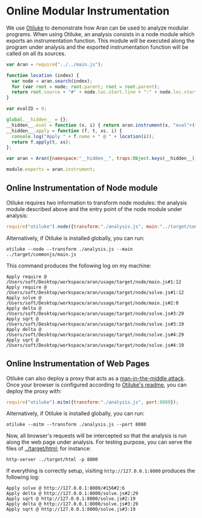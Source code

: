 
# Online Modular Instrumentation

We use [Otiluke](https://github.com/lachrist/otiluke) to demonstrate how Aran can be used to analyze modular programs.
When using Otiluke, an analysis consists in a node module which exports an instrumentation function.
This module will be executed along the program under analysis and the exported instrumentation function will be called on all its sources.

```javascript
var Aran = require("../../main.js");

function location (index) {
  var node = aran.search(index);
  for (var root = node; root.parent; root = root.parent);
  return root.source + "#" + node.loc.start.line + ":" + node.loc.start.column;
}

var evalID = 0;

global.__hidden__ = {};
__hidden__.eval = function (x, i) { return aran.instrument(x, "eval"+(++evalID)) };
__hidden__.apply = function (f, t, xs, i) {
  console.log("Apply " + f.name + " @ " + location(i));
  return f.apply(t, xs);
};

var aran = Aran({namespace:"__hidden__", traps:Object.keys(__hidden__), loc:true});

module.exports = aran.instrument;
```

## Online Instrumentation of Node module

Otiluke requires two information to transform node modules: the analysis module described above and the entry point of the node module under analysis:

```javascript
require("otiluke").node({transform:"./analysis.js", main:"../target/commonjs/main.js"});
```

Alternatively, if Otiluke is installed globally, you can run:

```
otiluke --node --transform ./analysis.js --main ../target/commonjs/main.js
```

This command produces the following log on my machine:

```
Apply require @ /Users/soft/Desktop/workspace/aran/usage/target/node/main.js#1:12
Apply require @ /Users/soft/Desktop/workspace/aran/usage/target/node/solve.js#1:12
Apply solve @ /Users/soft/Desktop/workspace/aran/usage/target/node/main.js#2:0
Apply delta @ /Users/soft/Desktop/workspace/aran/usage/target/node/solve.js#3:29
Apply sqrt @ /Users/soft/Desktop/workspace/aran/usage/target/node/solve.js#3:19
Apply delta @ /Users/soft/Desktop/workspace/aran/usage/target/node/solve.js#4:29
Apply sqrt @ /Users/soft/Desktop/workspace/aran/usage/target/node/solve.js#4:19
```

## Online Instrumentation of Web Pages

Otiluke can also deploy a proxy that acts as a [man-in-the-middle attack](https://en.wikipedia.org/wiki/Man-in-the-middle_attack).
Once your browser is configured according to [Otiluke's readme](https://github.com/lachrist/otiluke), you can deploy the proxy with:

```javascript
require("otiluke").mitm({transform:"./analysis.js", port:8080});
```

Alternatively, if Otiluke is installed globally, you can run:

```
otiluke --mitm --transform ./analysis.js --port 8080
```

Now, all browser's requests will be intercepted so that the analysis is run along the web page under analysis.
For testing purpose, you can serve the files of [../target/html](../target/html); for instance:

```
http-server ../target/html -p 8000
```

If everything is correctly setup, visiting `http://127.0.0.1:8000` produces the following log:

```
Apply solve @ http://127.0.0.1:8000/#156#2:6
Apply delta @ http://127.0.0.1:8000/solve.js#2:29
Apply sqrt @ http://127.0.0.1:8000/solve.js#2:19
Apply delta @ http://127.0.0.1:8000/solve.js#3:29
Apply sqrt @ http://127.0.0.1:8000/solve.js#3:19
```
